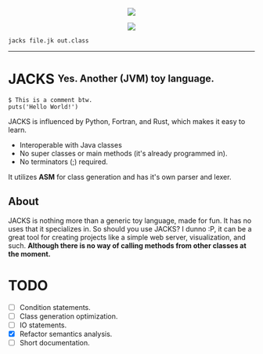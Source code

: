 <p align="center">
  <img src="https://u.cubeupload.com/ihavecandy/rszjackstext.png">
  
</p>
<p align="center">
 <img src="https://github.com/porplax/JACKS-Lang/actions/workflows/maven.yml/badge.svg">
  </p>

```
jacks file.jk out.class
```
---

# JACKS <sup><sub>**Yes. Another (JVM) toy language.**</sub></sup>
```
$ This is a comment btw.
puts('Hello World!')
```
JACKS is influenced by Python, Fortran, and Rust, which makes it easy to learn. 

- Interoperable with Java classes
- No super classes or main methods (it's already programmed in).
- No terminators (;) required.

It utilizes **ASM** for class generation and has it's own parser and lexer. 


## About
JACKS is nothing more than a generic toy language, made for fun. It has no uses that it specializes in.
So should you use JACKS? I dunno :P, it can be a great tool for creating projects like a simple web server, visualization, and such. **Although there is no way of calling methods from other classes at the moment.**


# TODO
- [ ] Condition statements.
- [ ] Class generation optimization.
- [ ] IO statements.
- [X] Refactor semantics analysis.
- [ ] Short documentation.

